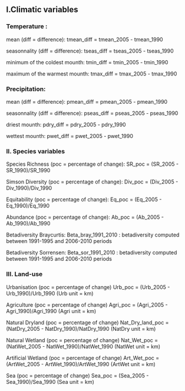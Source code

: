 ## I.Climatic variables

### Temperature :

mean (diff = difference):
tmean_diff = tmean_2005 - tmean_1990

seasonnality (diff = difference):
tseas_diff = tseas_2005 - tseas_1990

minimum of the coldest mounth:
tmin_diff = tmin_2005 - tmin_1990

maximum of the warmest mounth:
tmax_diff = tmax_2005 - tmax_1990


### Precipitation:

mean (diff = difference):
pmean_diff = pmean_2005 - pmean_1990

seasonnality (diff = difference):
pseas_diff = pseas_2005 - pseas_1990

driest mounth:
pdry_diff = pdry_2005 - pdry_1990

wettest mounth:
pwet_diff = pwet_2005 - pwet_1990


### II. Species variables

Species Richness (poc = percentage of change):
SR_poc = (SR_2005 - SR_1990)/SR_1990

Simson Diversity (poc = percentage of change):
Div_poc = (Div_2005 - Div_1990)/Div_1990

Equitability (poc = percentage of change):
Eq_poc = (Eq_2005 - Eq_1990)/Eq_1990

Abundance (poc = percentage of change):
Ab_poc = (Ab_2005 - Ab_1990)/Ab_1990

Betadiversity Braycurtis:
Beta_bray_1991_2010 : betadiversity computed between 1991-1995 and 2006-2010 periods

Betadiversity Sorrensen:
Beta_sor_1991_2010 : betadiversity computed between 1991-1995 and 2006-2010 periods


### III. Land-use

Urbanisation (poc = percentage of change)
Urb_poc = (Urb_2005 - Urb_1990)/Urb_1990 (Urb unit = km)

Agriculture (poc = percentage of change)
Agri_poc = (Agri_2005 - Agri_1990)/Agri_1990 (Agri unit = km)

Natural Dryland (poc = percentage of change)
Nat_Dry_land_poc = (NatDry_2005 - NatDry_1990)/NatDry_1990 (NatDry unit = km)

Natural Wetland (poc = percentage of change)
Nat_Wet_poc = (NatWet_2005 - NatWet_1990)/NatWet_1990 (NatWet unit = km)

Artificial Wetland (poc = percentage of change)
Art_Wet_poc = (ArtWet_2005 - ArtWet_1990)/ArtWet_1990 (ArtWet unit = km)

Sea (poc = percentage of change)
Sea_poc = (Sea_2005 - Sea_1990)/Sea_1990 (Sea unit = km)














